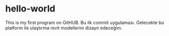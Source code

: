 # hello-world
This is my first program on GitHUB.
Bu ilk commit uygulaması.
Gelecekte bu platform ile ulaştırma revit modellerini dizayn edeceğim.
